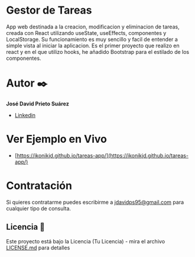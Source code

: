 # Gestor de Tareas

App web destinada a la creacion, modificacion y eliminacion de tareas, creada con React utilizando useState, useEffects, componentes y LocalStorage. Su funcionamiento es muy sencillo y facil de entender a simple vista al iniciar la aplicacion. Es el primer proyecto que realizo en react y en el que utilizo hooks, he añadido Bootstrap para el estilado de los componentes.

# Autor ✒️

**José David Prieto Suárez**

* [Linkedin](https://www.linkedin.com/in/jdavidprietosuarez/)

# Ver Ejemplo en Vivo 

* [https://ikonikjd.github.io/tareas-app/](https://ikonikjd.github.io/tareas-app/)

# Contratación

Si quieres contratarme puedes escribirme a jdavidps95@gmail.com para cualquier tipo de consulta.

## Licencia 📄

Este proyecto está bajo la Licencia (Tu Licencia) - mira el archivo [LICENSE.md](https://github.com/IkonikJD/Mi-Primer-Portfolio/blob/main/LICENSE) para detalles
